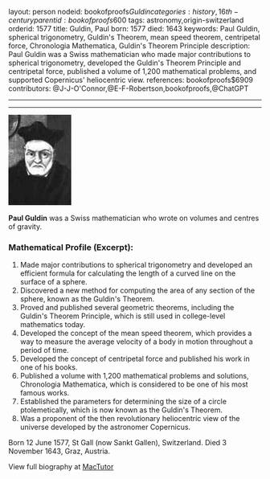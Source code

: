 layout: person
nodeid: bookofproofs$Guldin
categories: history,16th-century
parentid: bookofproofs$600
tags: astronomy,origin-switzerland
orderid: 1577
title: Guldin, Paul
born: 1577
died: 1643
keywords: Paul Guldin, spherical trigonometry, Guldin's Theorem, mean speed theorem, centripetal force, Chronologia Mathematica, Guldin's Theorem Principle
description: Paul Guldin was a Swiss mathematician who made major contributions to spherical trigonometry, developed the Guldin's Theorem Principle and centripetal force, published a volume of 1,200 mathematical problems, and supported Copernicus' heliocentric view.
references: bookofproofs$6909
contributors: @J-J-O'Connor,@E-F-Robertson,bookofproofs,@ChatGPT

---



---

![Guldin.jpg](https://github.com/bookofproofs/bookofproofs.github.io/blob/main/_sources/_assets/images/portraits/Guldin.jpg?raw=true)

**Paul Guldin** was a Swiss mathematician who wrote on volumes and centres of gravity.

### Mathematical Profile (Excerpt):
1. Made major contributions to spherical trigonometry and developed an efficient formula for calculating the length of a curved line on the surface of a sphere. 
2. Discovered a new method for computing the area of any section of the sphere, known as the Guldin's Theorem. 
3. Proved and published several geometric theorems, including the Guldin's Theorem Principle, which is still used in college-level mathematics today. 
4. Developed the concept of the mean speed theorem, which provides a way to measure the average velocity of a body in motion throughout a period of time.
5. Developed the concept of centripetal force and published his work in one of his books. 
6. Published a volume with 1,200 mathematical problems and solutions, Chronologia Mathematica, which is considered to be one of his most famous works. 
7. Established the parameters for determining the size of a circle ptolemetically, which is now known as the Guldin's Theorem. 
8. Was a proponent of the then revolutionary heliocentric view of the universe developed by the astronomer Copernicus.

Born 12 June 1577, St Gall (now Sankt Gallen), Switzerland. Died 3 November 1643, Graz, Austria.

View full biography at [MacTutor](https://mathshistory.st-andrews.ac.uk/Biographies/Guldin/)
